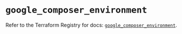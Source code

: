# `google_composer_environment`

Refer to the Terraform Registry for docs: [`google_composer_environment`](https://registry.terraform.io/providers/hashicorp/google/5.34.0/docs/resources/composer_environment).
